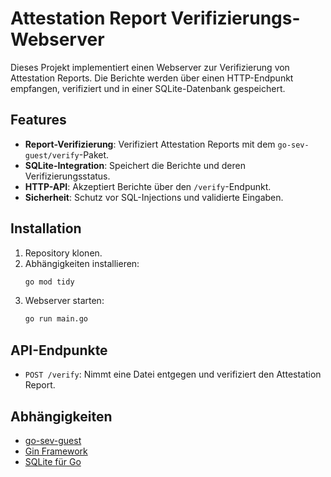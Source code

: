 # Attestation Report Verifizierungs-Webserver

Dieses Projekt implementiert einen Webserver zur Verifizierung von Attestation Reports. Die Berichte werden über einen HTTP-Endpunkt empfangen, verifiziert und in einer SQLite-Datenbank gespeichert.

## Features

- **Report-Verifizierung**: Verifiziert Attestation Reports mit dem `go-sev-guest/verify`-Paket.
- **SQLite-Integration**: Speichert die Berichte und deren Verifizierungsstatus.
- **HTTP-API**: Akzeptiert Berichte über den `/verify`-Endpunkt.
- **Sicherheit**: Schutz vor SQL-Injections und validierte Eingaben.

## Installation

1. Repository klonen.
2. Abhängigkeiten installieren:
   ```bash
   go mod tidy
   ```
3. Webserver starten:
   ```bash
   go run main.go
   ```

## API-Endpunkte

- `POST /verify`: Nimmt eine Datei entgegen und verifiziert den Attestation Report.

## Abhängigkeiten

- [go-sev-guest](https://github.com/google/go-sev-guest)
- [Gin Framework](https://github.com/gin-gonic/gin)
- [SQLite für Go](https://github.com/mattn/go-sqlite3)